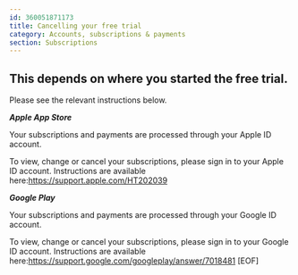 ```yaml
---
id: 360051871173
title: Cancelling your free trial
category: Accounts, subscriptions & payments
section: Subscriptions
---
```

This depends on where you started the free trial.
-------------------------------------------------

Please see the relevant instructions below.

***Apple App Store***

Your subscriptions and payments are processed through your Apple ID account.

To view, change or cancel your subscriptions, please sign in to your Apple ID account. Instructions are available here:<https://support.apple.com/HT202039>

***Google Play***

Your subscriptions and payments are processed through your Google ID account.

To view, change or cancel your subscriptions, please sign in to your Google ID account. Instructions are available here:<https://support.google.com/googleplay/answer/7018481>
[EOF]